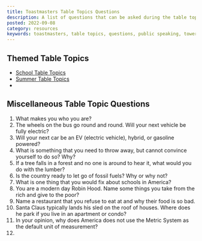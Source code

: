 ```yaml
---
title: Toastmasters Table Topics Questions
description: A list of questions that can be asked during the table topics section of Toastmasters meeting
posted: 2022-09-08
category: resources
keywords: toastmasters, table topics, questions, public speaking, tower toastmasters
---
```


## Themed Table Topics

* [School Table Topics](/lifestyle/2022.08.02-table-topics-related-to-school)
* [Summer Table Topics](/lifestyle/2021.06.29-table-topics-questions)
* 

## Miscellaneous Table Topic Questions

1. What makes you who you are?
2. The wheels on the bus go round and round. Will your next vehicle be fully electric?
3. Will your next car be an EV (electric vehicle), hybrid, or gasoline powered?
4. What is something that you need to throw away, but cannot convince yourself to do so? Why?
5. If a tree falls in a forest and no one is around to hear it, what would you do with the lumber?
6. Is the country ready to let go of fossil fuels? Why or why not?
7. What is one thing that you would fix about schools in America?
8. You are a modern day Robin Hood. Name some things you take from the rich and give to the poor?
9. Name a restaurant that you refuse to eat at and why their food is so bad. 
10. Santa Claus typically lands his sled on the roof of houses. Where does he park if you live in an apartment or condo?
11. In your opinion, why does America does not use the Metric System as the default unit of measurement?
12. 
